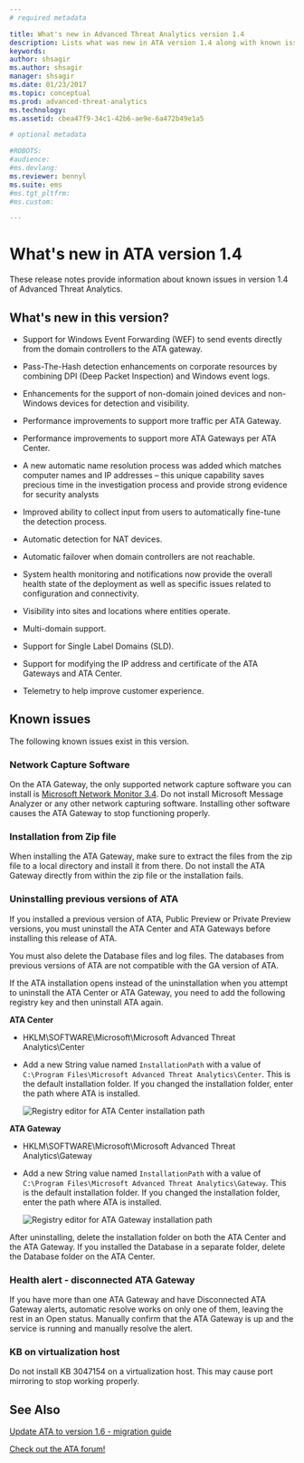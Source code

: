 ```yaml
---
# required metadata

title: What's new in Advanced Threat Analytics version 1.4
description: Lists what was new in ATA version 1.4 along with known issues
keywords:
author: shsagir
ms.author: shsagir
manager: shsagir
ms.date: 01/23/2017
ms.topic: conceptual
ms.prod: advanced-threat-analytics
ms.technology:
ms.assetid: cbea47f9-34c1-42b6-ae9e-6a472b49e1a5

# optional metadata

#ROBOTS:
#audience:
#ms.devlang:
ms.reviewer: bennyl
ms.suite: ems
#ms.tgt_pltfrm:
#ms.custom:

---
```


# What&#39;s new in ATA version 1.4
These release notes provide information about known issues in version 1.4 of  Advanced Threat Analytics.

## What's new in this version?

-   Support for Windows Event Forwarding (WEF) to send events directly from the domain controllers to the ATA gateway.

-   Pass-The-Hash detection enhancements on corporate resources by combining DPI (Deep Packet Inspection) and Windows event logs.

-   Enhancements for the support of non-domain joined devices and non-Windows devices for detection and visibility.

-   Performance improvements to support more traffic per ATA Gateway.

-   Performance improvements to support more ATA Gateways per ATA Center.

-   A new automatic name resolution process was added which matches computer names and IP addresses – this unique capability saves precious time in the investigation process and provide strong evidence for security analysts

-   Improved ability to collect input from users to automatically fine-tune the detection process.

-   Automatic detection for NAT devices.

-   Automatic failover when domain controllers are not reachable.

-   System health monitoring and notifications now provide the overall health state of the deployment as well as specific issues related to configuration and connectivity.

-   Visibility into sites and locations where entities operate.

-   Multi-domain support.

-   Support for Single Label Domains (SLD).

-   Support for modifying the IP address and certificate of the ATA Gateways and ATA Center.

-   Telemetry to help improve customer experience.

## Known issues
The following known issues exist in this version.

### Network Capture Software
On the ATA Gateway, the only supported network capture software you can install is [Microsoft Network Monitor 3.4](https://www.microsoft.com/download/details.aspx?id=4865). Do not install Microsoft Message Analyzer or any other network capturing software. Installing other software causes the ATA Gateway to stop functioning properly.

### Installation from Zip file
When installing the ATA Gateway, make sure to extract the files from the zip file to a local directory and install it from there. Do not install the ATA Gateway directly from within the zip file or the installation fails.

### Uninstalling previous versions of ATA
If you installed a previous version of ATA, Public Preview or Private Preview versions, you must uninstall the ATA Center and ATA Gateways before installing this release of ATA.

You must also delete the Database files and log files. The databases from previous versions of ATA are not compatible with the GA version of ATA.

If the ATA installation opens instead of the uninstallation when you attempt to uninstall the ATA Center or ATA Gateway, you need to add the following registry key and then uninstall ATA again.

**ATA Center**

-   HKLM\SOFTWARE\Microsoft\Microsoft Advanced Threat Analytics\Center

-   Add a new String value named `InstallationPath` with a value of `C:\Program Files\Microsoft Advanced Threat Analytics\Center`. This is the default installation folder. If you changed the installation folder, enter the path where ATA is installed.

    ![Registry editor for ATA Center installation path](media/ATA-uninstall-center-bug.jpg)

**ATA Gateway**

-   HKLM\SOFTWARE\Microsoft\Microsoft Advanced Threat Analytics\Gateway

-   Add a new String value named `InstallationPath` with a value of `C:\Program Files\Microsoft Advanced Threat Analytics\Gateway`. This is the default installation folder.  If you changed the installation folder, enter the path where ATA is installed.

    ![Registry editor for ATA Gateway installation path](media/ATA-GW-uninstall-bug.jpg)

After uninstalling, delete the installation folder on both the ATA Center and the ATA Gateway.  If you installed the Database in a separate folder, delete the Database folder on the ATA Center.

### Health alert - disconnected ATA Gateway
If you have more than one ATA Gateway and have Disconnected ATA Gateway alerts, automatic resolve works on only one of them, leaving the rest in an Open status. Manually confirm that the ATA Gateway is up and the service is running and manually resolve the alert.

### KB on virtualization host
Do not install KB 3047154 on a virtualization host. This may cause port mirroring to stop working properly.

## See Also

[Update ATA to version 1.6 - migration guide](ata-update-1.6-migration-guide.md)

[Check out the ATA forum!](https://social.technet.microsoft.com/Forums/security/home?forum=mata)